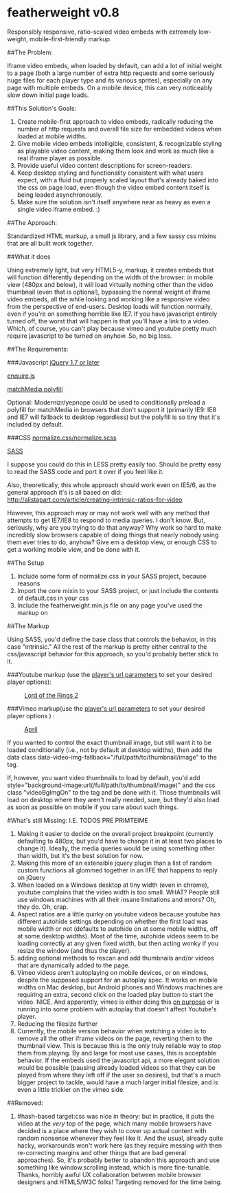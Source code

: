featherweight v0.8
=============

Responsibly responsive, ratio-scaled video embeds with extremely low-weight, mobile-first-friendly markup.

##The Problem: 

Iframe video embeds, when loaded by default, can add a lot of initial weight to a page (both a large number of extra http requests and some seriously huge files for each player type and its various sprites), especially on any page with multiple embeds.  On a mobile device, this can very noticeably slow down initial page loads.

##This Solution's Goals: 
1. Create mobile-first approach to video embeds, radically reducing the number of http requests and overall file size for embedded videos when loaded at mobile widths.
2. Give mobile video embeds intelligible, consistent, & recognizable styling as playable video content, making them look and work as much like a real iframe player as possible.
3. Provide useful video content descriptions for screen-readers.
4. Keep desktop styling and functionality consistent with what users expect, with a fluid but properly scaled layout that's already baked into the css on page load, even though the video embed content itself is being loaded asynchronously.
5. Make sure the solution isn't itself anywhere near as heavy as even a single video iframe embed. :)

##The Approach:

Standardized HTML markup, a small js library, and a few sassy css mixins that are all built work together.

##What it does

Using extremely light, but very HTML5-y, markup, it creates embeds that will function differently depending on the width of the browser: in mobile view (480px and below), it will load virtually nothing other than the video thumbnail (even that is optional), bypassing the normal weight of iframe video embeds, all the while looking and working like a responsive video from the perspective of end-users.  Desktop loads will function normally, even if you're on something horrible like IE7.  If you have javascript entirely turned off, the worst that will happen is that you'll have a link to a video. Which, of course, you can't play because vimeo and youtube pretty much require javascript to be turned on anyhow. So, no big loss.

##The Requirements:
	
###Javascript
[jQuery 1.7 or later](http://jquery.com/)

[enquire.js](http://wicky.nillia.ms/enquire.js/)

[matchMedia polyfill](https://github.com/paulirish/matchMedia.js/)

Optional: Modernizr/yepnope could be used to conditionally preload a polyfill for matchMedia in browsers that don't support it (primarily IE9: IE8 and IE7 will fallback to desktop regardless) but the polyfill is so tiny that it's included by default.

###CSS
[normalize.css/normalize.scss](http://necolas.github.com/normalize.css/)

[SASS](http://sass-lang.com/)

I suppose you could do this in LESS pretty easily too. Should be pretty easy to read the SASS code and port it over if you feel like it.

Also, theoretically, this whole approach should work even on IE5/6, as the general approach it's is all based on did: http://alistapart.com/article/creating-intrinsic-ratios-for-video 

However, this approach may or may not work well with any method that attempts to get IE7/IE8 to respond to media queries. I don't know. But, seriously, why are you trying to do that anyway?  Why work so hard to make incredibly slow browsers capable of doing things that nearly nobody using them ever tries to do, anyhow? Give em a desktop view, or enough CSS to get a working mobile view, and be done with it.

##The Setup

1. Include some form of normalize.css in your SASS project, because reasons
2. Import the core mixin to your SASS project, or just include the contents of default.css in your css
3. Include the featherweight.min.js file on any page you've used the markup on

##The Markup

Using SASS, you'd define the base class that controls the behavior, in this case "intrinsic."  All the rest of the markup is pretty either central to the css/javascript behavior for this approach, so you'd probably better stick to it.

###Youtube markup (use the [player's url parameters](https://developers.google.com/youtube/player_parameters#Parameters) to set your desired player options):
		<figure class="fw-intrinsic">
			<a href="//www.youtube.com/watch?v=rjx1-otbBLg&fs=1&rel=0">
				<figcaption>Lord of the Rings 2</figcaption>
			</a>
		</figure>

###Vimeo markup(use the [player's url parameters](http://developer.vimeo.com/player/embedding) to set your desired player options  ) :
		<figure class="fw-intrinsic">
			<a href="//player.vimeo.com/video/40301492?title=0&amp;byline=0&amp;portrait=0&amp;color=ffffff">
				<figcaption>April</figcaption>
			</a>
		</figure>	

If you wanted to control the exact thumbnail image, but still want it to be loaded conditionally (i.e., not by default at desktop widths), then add the data class data-video-img-fallback="/full/path/to/thumbnail/image" to the <a> tag.

If, however, you want video thumbnails to load by default, you'd add style="background-image:url(/full/path/to/thumbnail/image)" and the css class "videoBgImgOn" to the <a> tag and be done with it. Those thumbnails will load on desktop where they aren't really needed, sure, but they'd also load as soon as possible on mobile if you care about such things.

#What's still Missing: I.E. TODOS PRE PRIMTEIME

1. Making it easier to decide on the overall project breakpoint (currently defaulting to 480px, but you'd have to change it in at least two places to change it). Ideally, the media queries would be using something other than width, but it's the best solution for now. 
2. Making this more of an extensible jquery plugin than a list of random custom functions all glommed together in an IIFE that happens to reply on jQuery
2. When loaded on a Windows desktop at tiny width (even in chrome), youtube complains that the video width is too small. WHAT? People still use windows machines with all their insane limitations and errors?  Oh, they do. Oh, crap.
3. Aspect ratios are a little quirky on youtube videos because youtube has different autohide settings depending on whether the first load was mobile width or not (defaults to autohide on at some mobile widths, off at some desktop widths). Most of the time, autohide videos seem to be loading correctly at any given fixed width, but then acting wonky if you resize the window (and thus the player).
6. adding optional methods to rescan and add thumbnails and/or videos that are dynamically added to the page.
7. Vimeo videos aren't autoplaying on mobile devices, or on windows, despite the supposed support for an autoplay spec. It works on mobile widths on Mac desktop, but Android phones and Windows machines are requiring an extra, second click on the loaded play button to start the video. NICE. And apparently, vimeo is either doing this [on purpose](http://vimeo.com/help/faq/embedding#autoplay) or is running into some problem with autoplay that doesn't affect Youtube's player.
8. Reducing the filesize further
9. Currently, the mobile version behavior when watching a video is to remove all the other iframe videos on the page, reverting them to the thumbnail view.  This is because this is the only truly reliable way to stop them from playing.  By and large for most use cases, this is acceptable behavior.  If the embeds used the javascript api, a more elegant solution would be possible (pausing already loaded videos so that they can be played from where they left off if the user so desires), but that's a much bigger project to tackle, would have a much larger initial filesize, and is even a little trickier on the vimeo side.

##Removed:

1. #hash-based target:css was nice in theory: but in practice, it puts the video at the _very_ top of the page, which many mobile browsers have decided is a place where they wish to cover up actual content with random nonsense whenever they feel like it. And the usual, already quite hacky, workarounds won't work here (as they require messing with then re-correcting margins and other things that are bad general approaches). So, it's probably better to abandon this approach and use something like window.scrolling instead, which is more fine-tunable. Thanks, horribly awful UX collaboration between mobile browser designers and HTML5/W3C folks!  Targeting removed for the time being.